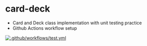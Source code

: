 # card-deck
* Card and Deck class implementation with unit testing practice
* Github Actions workflow setup

[![.github/workflows/test.yml](https://github.com/beatricehahn/card-deck/actions/workflows/test.yml/badge.svg)](https://github.com/beatricehahn/card-deck/actions/workflows/test.yml)
